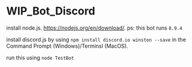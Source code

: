 # WIP_Bot_Discord
install node.js. https://nodejs.org/en/download/. ps: this bot runs ```8.9.4```

install discord.js by using ```npm install discord.io winston --save``` in the Command Prompt (Windows)/Terminsl (MacOS).

run this using ```node TestBot```
